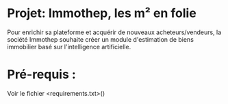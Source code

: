 # Projet: Immothep, les m² en folie
Pour enrichir sa plateforme et acquérir de nouveaux acheteurs/vendeurs, la société Immothep souhaite créer un module d'estimation de biens immobilier basé sur l'intelligence artificielle. 

# Pré-requis :
 Voir le fichier <requirements.txt>()
